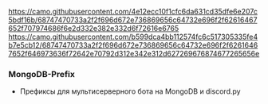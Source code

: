https://camo.githubusercontent.com/4e12ecc10f1cfc6da631cd35dfe6e207c5bdf16b/68747470733a2f2f696d672e736869656c64732e696f2f62616467652f707974686f6e2d332e382e332d6f72616e6765
https://camo.githubusercontent.com/b599dca4bb112574fc6c517305335fe4b7e5cb12/68747470733a2f2f696d672e736869656c64732e696f2f62616467652f646973636f72642e70792d312e342e312d627269676874677265656e
### MongoDB-Prefix

- Префиксы для мультисерверного бота на MongoDB и discord.py
